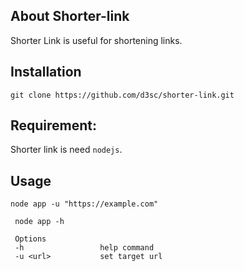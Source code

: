 ## About Shorter-link

Shorter Link is useful for shortening links.

## Installation

```
git clone https://github.com/d3sc/shorter-link.git
```

## Requirement:

Shorter link is need `nodejs`.

## Usage
```console
node app -u "https://example.com"
```
 
```
 node app -h
 
 Options
 -h                 help command
 -u <url>           set target url
```
